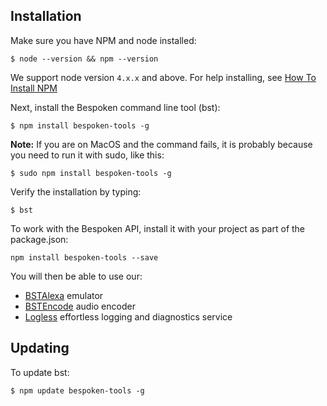 <meta name="description" content="Getting Started With Bespoken" />

## Installation

Make sure you have NPM and node installed:
```
$ node --version && npm --version
```
We support node version `4.x.x` and above.  For help installing, see [How To Install NPM](http://blog.npmjs.org/post/85484771375/how-to-install-npm)


Next, install the Bespoken command line tool (bst):
```
$ npm install bespoken-tools -g
```
__Note:__ If you are on MacOS and the command fails, it is probably because you need to run it with sudo, like this:
```
$ sudo npm install bespoken-tools -g
```
Verify the installation by typing:
```
$ bst
```

To work with the Bespoken API, install it with your project as part of the package.json:
```
npm install bespoken-tools --save
```

You will then be able to use our:
 
* [BSTAlexa](/api/classes/bstalexa.html) emulator
* [BSTEncode](/api/classes/bstalexa.html) audio encoder
* [Logless](/api/classes/logless.html) effortless logging and diagnostics service

## Updating

To update bst:
```
$ npm update bespoken-tools -g
```
